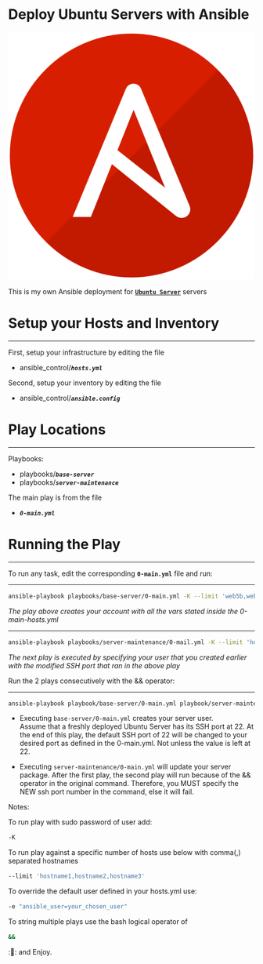 # Deploy Ubuntu Servers with Ansible

![alt text](https://github.com/ansible/logos/blob/main/vscode-ansible-logo/vscode-ansible.png "Logo Title Text 1")

This is my own Ansible deployment for <strong><ins>`Ubuntu Server`</ins></strong> servers

# Setup your Hosts and Inventory
---

First, setup your infrastructure by editing the file

  * ansible_control/<strong>*`hosts.yml`*</strong>

Second, setup your inventory by editing the file
  
  * ansible_control/<strong>*`ansible.config`*</strong>

# Play Locations
---

Playbooks:
  * playbooks/<strong>*`base-server`*</strong>
  * playbooks/<strong>*`server-maintenance`*</strong>

The main play is from the file
  * <strong>*`0-main.yml`*</strong>

# Running the Play
---

To run any task, edit the corresponding <strong>`0-main.yml`</strong> file and run:

---
```bash
ansible-playbook playbooks/base-server/0-main.yml -K --limit 'web5b,web7' -e 'ansible_user=old_user'
```
<em>The play above creates your account with all the vars stated inside the 0-main-hosts.yml</em>

---  
```bash
ansible-playbook playbooks/server-maintenance/0-mail.yml -K --limit 'host1,host2,host3' -e 'ansible_user=new_user'
```
<em>The next play is executed by specifying your user that you created earlier with the modified SSH port that ran in the above play</em>

Run the 2 plays consecutively with the && operator:

---
```bash
ansible-playbook playbook/base-server/0-main.yml playbook/server-maintenance/0-main.yml -K --limit 'host3,host6' -e "ansible_user=somebody" <strong><em>&&</em></strong> ansible-playbook playbooks/server-maintenance/0-main.yml --limit 'host1,host2,host' -e "ansible_user=morty" -e "ansible_ssh_port=22222"
```

* Executing `base-server/0-main.yml` creates your server user.  
      Assume that a freshly deployed Ubuntu Server has its SSH port at 22.
      At the end of this play, the default SSH port of 22 will be changed to your desired port
      as defined in the 0-main.yml.  Not unless the value is left at 22. 

* Executing `server-maintenance/0-main.yml` will update your server package.
      After the first play, the second play will run because of the && operator in the original
      command.  Therefore, you MUST specify the NEW ssh port number in the command, else it will
      fail.


Notes: 

To run play with sudo password of user add:

```bash
-K
```

To run play against a specific number of hosts use below  with comma(,) separated  hostnames

```bash
--limit 'hostname1,hostname2,hostname3'
```

To override the default user defined in your hosts.yml use:

```bash
-e "ansible_user=your_chosen_user"
```

To string multiple plays use the bash logical operator of 

```bash
&&
```

::beers:: and Enjoy.